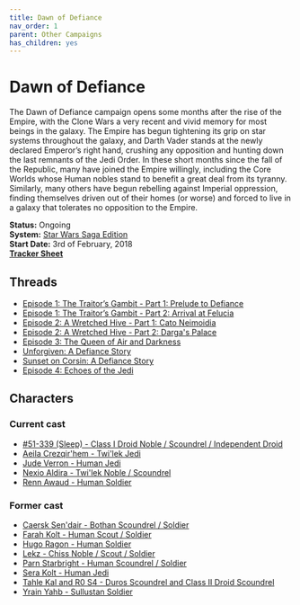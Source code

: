 ```yaml
---
title: Dawn of Defiance
nav_order: 1
parent: Other Campaigns
has_children: yes
---
```


# Dawn of Defiance
The Dawn of Defiance campaign opens some months after the rise of the Empire, with the Clone Wars a very recent and vivid memory for most beings in the galaxy. The Empire has begun tightening its grip on star systems throughout the galaxy, and Darth Vader stands at the newly declared Emperor’s right hand, crushing any opposition and hunting down the last remnants of the Jedi Order. In these short months since the fall of the Republic, many have joined the Empire willingly, including the Core Worlds whose Human nobles stand to benefit a great deal from its tyranny. Similarly, many others have begun rebelling against Imperial oppression, finding themselves driven out of their homes (or worse) and forced to live in a galaxy that tolerates no opposition to the Empire.

**Status:** Ongoing<br>
**System:** [Star Wars Saga Edition](https://stormchaserroleplaying.com/StarWarsSagaEdition/)<br>
**Start Date:** 3rd of February, 2018<br>
[**Tracker Sheet**](https://docs.google.com/spreadsheets/d/1_fXcn3fMEKQHVzISF7Qgf5uHb7Angid0lCw1re2jYag/edit#gid=0)

## Threads
- [Episode 1: The Traitor’s Gambit - Part 1: Prelude to Defiance](https://app.roll20.net/forum/post/6041651/episode-1-the-traitors-gambit-part-1-prelude-to-defiance/?pagenum=1)
- [Episode 1: The Traitor’s Gambit - Part 2: Arrival at Felucia](https://app.roll20.net/forum/post/6764215/episode-1-the-traitors-gambit-part-2-arrival-at-felucia/?pagenum=1)
- [Episode 2: A Wretched Hive - Part 1: Cato Neimoidia](https://app.roll20.net/forum/post/7054595/episode-2-a-wretched-hive-part-1-cato-neimoidia/?pagenum=1)
- [Episode 2: A Wretched Hive - Part 2: Darga's Palace](https://app.roll20.net/forum/post/7231540/episode-2-a-wretched-hive-part-2-dargas-palace)
- [Episode 3: The Queen of Air and Darkness](https://app.roll20.net/forum/post/9509626/episode-3-the-queen-of-air-and-darkness/?pagenum=1)
- [Unforgiven: A Defiance Story](https://app.roll20.net/forum/post/10653821/unforgiven-a-defiance-story/?pagenum=1)
- [Sunset on Corsin: A Defiance Story](https://app.roll20.net/forum/post/11007802/sunset-on-corsin-a-defiance-story)
- [Episode 4: Echoes of the Jedi](https://app.roll20.net/forum/post/10605047/episode-4-echoes-of-the-jedi/?pagenum=1)

## Characters

### Current cast
- [#51-339 (Sleep) - Class I Droid Noble / Scoundrel / Independent Droid](https://app.roll20.net/forum/post/9577090/number-51-339-sleep)
- [Aeila Crezqir'hem - Twi'lek Jedi](https://app.roll20.net/forum/post/10224024/aeila-crezqirhem)
- [Jude Verron - Human Jedi](https://app.roll20.net/forum/post/10229230/jude-verron)
- [Nexio Aldira - Twi'lek Noble / Scoundrel](https://app.roll20.net/forum/post/9534670/nexio-aldira)
- [Renn Awaud - Human Soldier](https://stormchaserroleplaying.com/OtherCampaigns/DawnofDefiance/Renn/Index.html)

### Former cast
- [Caersk Sen'dair - Bothan Scoundrel / Soldier](https://app.roll20.net/forum/post/9404033/caersk-sendair)
- [Farah Kolt - Human Scout / Soldier](https://app.roll20.net/forum/post/6032936/farah-kolt)
- [Hugo Ragon - Human Soldier](https://app.roll20.net/forum/post/6052137/hugo-ragon)
- [Lekz - Chiss Noble / Scout / Soldier](https://app.roll20.net/forum/post/6889029/lekz)
- [Parn Starbright - Human Scoundrel / Soldier](https://app.roll20.net/forum/post/6891123/parn-starbright)
- [Sera Kolt - Human Jedi](https://app.roll20.net/forum/post/6517723/sera-kolt)
- [Tahle Kal and R0 S4 - Duros Scoundrel and Class II Droid Scoundrel](https://app.roll20.net/forum/post/6017180/tahle-kal-and-r0-s4)
- [Yrain Yahb - Sullustan Soldier](https://app.roll20.net/forum/post/9425503/yrain-yahb)
